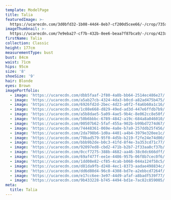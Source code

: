 ```yaml
---
template: ModelPage
title: Talia
featuredImage: >-
  https://ucarecdn.com/3d0bfd32-1b08-44d4-8eb7-cf200d5cee66/-/crop/735x437/0,0/-/preview/
imageThumbnail: >-
  https://ucarecdn.com/7e9eba27-cf7b-432b-8ee6-beaa7f87bca9/-/crop/423x546/51,0/-/preview/
firstName: Talia
collection: Classic
height: 177cm
measurementType: bust
bust: 84cm
waist: 71cm
hips: 95cm
size: '8'
shoeSize: '9'
hair: Blonde
eyes: Brown
imagePortfolio:
  - image: 'https://ucarecdn.com/dbb5faaf-2f80-4a8b-bb64-2514ec486e27/'
  - image: 'https://ucarecdn.com/a5ab27cb-4324-4da3-b0cd-a82ad475b475/'
  - image: 'https://ucarecdn.com/6926fd2d-2bec-4d23-a0f2-f4a6b60a1c16/'
  - image: 'https://ucarecdn.com/1c08e668-d829-49ed-ad3d-447e6ffdb7b9/'
  - image: 'https://ucarecdn.com/a5b8dae5-5a09-4ae5-9b4c-8e062cc8e50f/'
  - image: 'https://ucarecdn.com/50b6bbbc-6789-4842-a19c-684a8a046010/'
  - image: 'https://ucarecdn.com/00507b62-5faf-455a-902b-b99bd7274d67/'
  - image: 'https://ucarecdn.com/74448361-069e-4a8e-b7a9-257ddb25f456/'
  - image: 'https://ucarecdn.com/2da798b6-1d0a-4401-a4b4-3979e320ee1c/'
  - image: 'https://ucarecdn.com/70bad579-95f0-4d5b-b219-f2fe24e74d00/'
  - image: 'https://ucarecdn.com/bbb9b2de-b0c3-41fd-8f4e-3a353cd71c77/'
  - image: 'https://ucarecdn.com/92097ed8-cbd2-471b-b2b7-2f33aa8cf37b/'
  - image: 'https://ucarecdn.com/0ccf7275-388b-4682-aa46-38c0dc666dff/'
  - image: 'https://ucarecdn.com/69af477f-ee1e-4486-957b-06f8b7cec0f6/'
  - image: 'https://ucarecdn.com/1dd08e82-cf85-4cab-b068-044a124f58c5/'
  - image: 'https://ucarecdn.com/d81da9fb-d248-4ec1-8373-aadae498834c/'
  - image: 'https://ucarecdn.com/dd6d80d4-96c0-4308-bd7e-a2ebbcd7264f/'
  - image: 'https://ucarecdn.com/e17cc6ee-3e97-44d9-afaf-a8badf539f77/'
  - image: 'https://ucarecdn.com/9b433228-b745-4494-bd1e-7ac82c859005/'
meta:
  title: Talia
---
```


